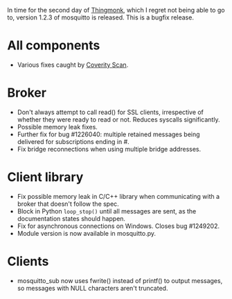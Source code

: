 <!--
.. title: Version 1.2.3 released
.. slug: version-1-2-3-released
.. date: 2013-12-02 23:32:55
.. tags:
.. category:
.. link:
.. description:
.. type: text
-->

In time for the second day of [Thingmonk], which I regret not being able to go
to, version 1.2.3 of mosquitto is released. This is a bugfix release.

# All components

* Various fixes caught by [Coverity Scan].

# Broker

* Don't always attempt to call read() for SSL clients, irrespective of whether
  they were ready to read or not. Reduces syscalls significantly.
* Possible memory leak fixes.
* Further fix for bug #1226040: multiple retained messages being delivered for
  subscriptions ending in #.
* Fix bridge reconnections when using multiple bridge addresses.

# Client library

* Fix possible memory leak in C/C++ library when communicating with a broker
  that doesn't follow the spec.
* Block in Python `loop_stop()` until all messages are sent, as the
  documentation states should happen.
* Fix for asynchronous connections on Windows. Closes bug #1249202.
* Module version is now available in mosquitto.py.

# Clients

* mosquitto_sub now uses fwrite() instead of printf() to output messages, so
  messages with NULL characters aren't truncated.

[Thingmonk]: http://redmonk.com/thingmonk/

[Coverity Scan]: https://scan.coverity.com/

